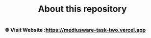 <h1 align="center">About this repository</h1>
<div style="display: flex; flex-direction: row;">

### 🌐 Visit Website :

### https://mediusware-task-two.vercel.app

</div>
